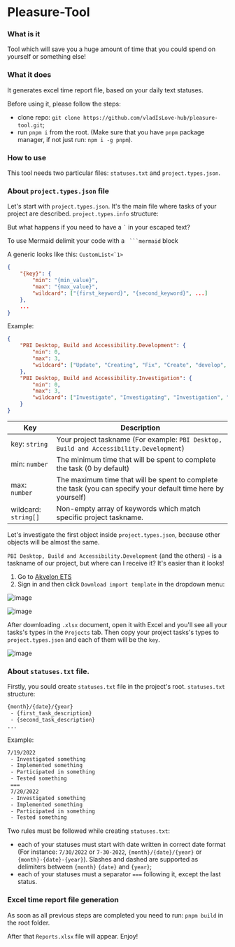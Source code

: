 # Pleasure-Tool

### What is it

Tool which will save you a huge amount of time that you could spend on yourself or something else!

### What it does

It generates excel time report file, based on your daily text statuses. 

Before using it, please follow the steps:
 - clone repo: `git clone https://github.com/vladIsLove-hub/pleasure-tool.git`;
 - run `pnpm i` from the root. (Make sure that you have `pnpm` package manager, if not just run: `npm i -g pnpm`).
 
### How to use

This tool needs two particular files: `statuses.txt` and `project.types.json`.

### About `project.types.json` file

Let's start with `project.types.json`. It's the main file where tasks of your project are described.
`project.types.info` structure: 

But what happens if you need to have a `` ` `` in your escaped text?

To use Mermaid delimit your code with a `` ```mermaid`` block

A generic looks like this: ``CustomList<`1>``

```json
{
    "{key}": {
        "min": "{min_value}",
        "max": "{max_value}",
        "wildcard": ["{first_keyword}", "{second_keyword}", ...]
    },
    ...
}
```

Example:

```json
{
    "PBI Desktop, Build and Accessibility.Development": {
        "min": 0,
        "max": 3,
        "wildcard": ["Update", "Creating", "Fix", "Create", "develop", "implementing", "implement", "Change", "Refactored", "Rewrote", "Resolve"]
    },
    "PBI Desktop, Build and Accessibility.Investigation": {
        "min": 0,
        "max": 3,
        "wildcard": ["Investigate", "Investigating", "Investigation", "Debug"]
    }
}
```

Key  | Description
------------- | -------------
key: `string` |  Your project taskname (For example: `PBI Desktop, Build and Accessibility.Development`)
min: `number`  |  The minimum time that will be spent to complete the task (0 by default)
max: `number` |  The maximum time that will be spent to complete the task (you can specify your default time here by yourself)
wildcard: `string[]` |  Non-empty array of keywords which match specific project taskname.

Let's investigate the first object inside `project.types.json`, because other objects will be almost the same.

`PBI Desktop, Build and Accessibility.Development` (and the others) - is a taskname of our project, but where can I receive it? It's easier than it looks!

1. Go to [Akvelon ETS](https://ets.akvelon.net/)
2. Sign in and then click `Download import template` in the dropdown menu:

![image](https://user-images.githubusercontent.com/60508001/181575828-a4cf3adc-3c49-489a-a99c-60398b90d109.png)

![image](https://user-images.githubusercontent.com/60508001/181575987-85f89a37-0dc7-4752-9302-71e1159b69dd.png)

After downloading `.xlsx` document, open it with Excel and you'll see all your tasks's types in the `Projects` tab. Then copy your project tasks's types to `project.types.json` and each of them will be the `key`.

![image](https://user-images.githubusercontent.com/60508001/181576713-f5a489b2-b827-4c68-9baa-44360ad35721.png)

### About `statuses.txt` file.

Firstly, you sould create `statuses.txt` file in the project's root.
`statuses.txt` structure:

```txt
{month}/{date}/{year}
 - {first_task_description}
 - {second_task_description}
...
```

Example:

```txt
7/19/2022
 - Investigated something
 - Implemented something
 - Participated in something
 - Tested something
 ===
 7/20/2022
 - Investigated something
 - Implemented something
 - Participated in something
 - Tested something
```

Two rules must be followed while creating `statuses.txt`:
- each of your statuses must start with date written in correct date format (For instance: `7/30/2022` or `7-30-2022`, `{month}/{date}/{year}` or `{month}-{date}-{year}`). Slashes and dashed are supported as delimiters between `{month}` `{date}` and `{year}`;
- each of your statuses must a separator ```===``` following it, except the last status.

### Excel time report file generation 

As soon as all previous steps are completed you need to run: `pnpm build` in the root folder.

After that `Reports.xlsx` file will appear. Enjoy!
